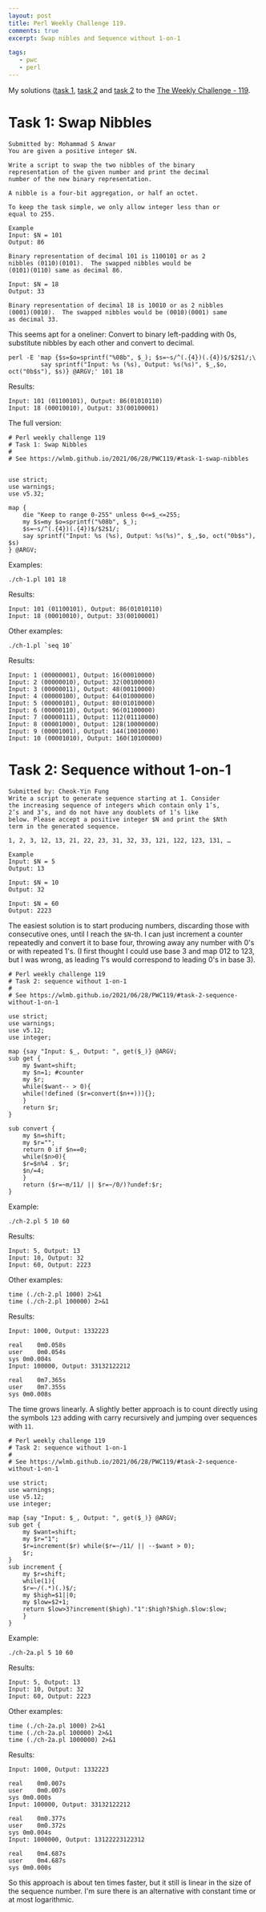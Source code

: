 ```yaml
---
layout: post
title: Perl Weekly Challenge 119.
comments: true
excerpt: Swap nibles and Sequence without 1-on-1

tags:
   - pwc
   - perl
---
```


My solutions ([task 1](https://github.com/wlmb/perlweeklychallenge-club/blob/master/challenge-119/wlmb/perl/ch-1.pl), [task 2](https://github.com/wlmb/perlweeklychallenge-club/blob/master/challenge-119/wlmb/perl/ch-2.pl) and [task 2](https://github.com/wlmb/perlweeklychallenge-club/blob/master/challenge-119/wlmb/perl/ch-2a.pl) to the  [The Weekly Challenge - 119](https://perlweeklychallenge.org/blog/perl-weekly-challenge-119).


# Task 1: Swap Nibbles

    Submitted by: Mohammad S Anwar
    You are given a positive integer $N.

    Write a script to swap the two nibbles of the binary
    representation of the given number and print the decimal
    number of the new binary representation.

    A nibble is a four-bit aggregation, or half an octet.

    To keep the task simple, we only allow integer less than or
    equal to 255.

    Example
    Input: $N = 101
    Output: 86

    Binary representation of decimal 101 is 1100101 or as 2
    nibbles (0110)(0101).  The swapped nibbles would be
    (0101)(0110) same as decimal 86.

    Input: $N = 18
    Output: 33

    Binary representation of decimal 18 is 10010 or as 2 nibbles
    (0001)(0010).  The swapped nibbles would be (0010)(0001) same
    as decimal 33.

This seems apt for a oneliner: Convert to binary left-padding
with 0s, substitute nibbles by each other and convert to
decimal.

    perl -E 'map {$s=$o=sprintf("%08b", $_); $s=~s/^(.{4})(.{4})$/$2$1/;\
             say sprintf("Input: %s (%s), Output: %s(%s)", $_,$o, oct("0b$s"), $s)} @ARGV;' 101 18

Results:

    Input: 101 (01100101), Output: 86(01010110)
    Input: 18 (00010010), Output: 33(00100001)

The full version:

    # Perl weekly challenge 119
    # Task 1: Swap Nibbles
    #
    # See https://wlmb.github.io/2021/06/28/PWC119/#task-1-swap-nibbles


    use strict;
    use warnings;
    use v5.32;

    map {
        die "Keep to range 0-255" unless 0<=$_<=255;
        my $s=my $o=sprintf("%08b", $_);
        $s=~s/^(.{4})(.{4})$/$2$1/;
        say sprintf("Input: %s (%s), Output: %s(%s)", $_,$o, oct("0b$s"), $s)
    } @ARGV;

Examples:

    ./ch-1.pl 101 18

Results:

    Input: 101 (01100101), Output: 86(01010110)
    Input: 18 (00010010), Output: 33(00100001)

Other examples:

    ./ch-1.pl `seq 10`

Results:

    Input: 1 (00000001), Output: 16(00010000)
    Input: 2 (00000010), Output: 32(00100000)
    Input: 3 (00000011), Output: 48(00110000)
    Input: 4 (00000100), Output: 64(01000000)
    Input: 5 (00000101), Output: 80(01010000)
    Input: 6 (00000110), Output: 96(01100000)
    Input: 7 (00000111), Output: 112(01110000)
    Input: 8 (00001000), Output: 128(10000000)
    Input: 9 (00001001), Output: 144(10010000)
    Input: 10 (00001010), Output: 160(10100000)


# Task 2: Sequence without 1-on-1

    Submitted by: Cheok-Yin Fung
    Write a script to generate sequence starting at 1. Consider
    the increasing sequence of integers which contain only 1’s,
    2’s and 3’s, and do not have any doublets of 1’s like
    below. Please accept a positive integer $N and print the $Nth
    term in the generated sequence.

    1, 2, 3, 12, 13, 21, 22, 23, 31, 32, 33, 121, 122, 123, 131, …

    Example
    Input: $N = 5
    Output: 13

    Input: $N = 10
    Output: 32

    Input: $N = 60
    Output: 2223

The easiest solution is to start producing numbers, discarding
those with consecutive ones, until I reach the `$N`-th. I can
just increment a counter repeatedly and convert it to base
four, throwing away any number with 0's or with repeated
1's. (I first thought I could use base 3 and map 012 to 123,
but I was wrong, as leading 1's would correspond to leading
0's in base 3).

    # Perl weekly challenge 119
    # Task 2: sequence without 1-on-1
    #
    # See https://wlmb.github.io/2021/06/28/PWC119/#task-2-sequence-without-1-on-1

    use strict;
    use warnings;
    use v5.12;
    use integer;

    map {say "Input: $_, Output: ", get($_)} @ARGV;
    sub get {
        my $want=shift;
        my $n=1; #counter
        my $r;
        while($want-- > 0){
    	while(!defined ($r=convert($n++))){};
        }
        return $r;
    }

    sub convert {
        my $n=shift;
        my $r="";
        return 0 if $n==0;
        while($n>0){
    	$r=$n%4 . $r;
    	$n/=4;
        }
        return ($r=~m/11/ || $r=~/0/)?undef:$r;
    }

Example:

    ./ch-2.pl 5 10 60

Results:

    Input: 5, Output: 13
    Input: 10, Output: 32
    Input: 60, Output: 2223

Other examples:

    time (./ch-2.pl 1000) 2>&1
    time (./ch-2.pl 100000) 2>&1

Results:

    Input: 1000, Output: 1332223

    real	0m0.058s
    user	0m0.054s
    sys	0m0.004s
    Input: 100000, Output: 33132122212

    real	0m7.365s
    user	0m7.355s
    sys	0m0.008s

The time grows linearly. A slightly better approach is to count
directly using the symbols `123` adding with carry recursively and
jumping over sequences with `11`.

    # Perl weekly challenge 119
    # Task 2: sequence without 1-on-1
    #
    # See https://wlmb.github.io/2021/06/28/PWC119/#task-2-sequence-without-1-on-1

    use strict;
    use warnings;
    use v5.12;
    use integer;

    map {say "Input: $_, Output: ", get($_)} @ARGV;
    sub get {
        my $want=shift;
        my $r="1";
        $r=increment($r) while($r=~/11/ || --$want > 0);
        $r;
    }
    sub increment {
        my $r=shift;
        while(1){
    	$r=~/(.*)(.)$/;
    	my $high=$1||0;
    	my $low=$2+1;
    	return $low>3?increment($high)."1":$high?$high.$low:$low;
        }
    }

Example:

    ./ch-2a.pl 5 10 60

Results:

    Input: 5, Output: 13
    Input: 10, Output: 32
    Input: 60, Output: 2223

Other examples:

    time (./ch-2a.pl 1000) 2>&1
    time (./ch-2a.pl 100000) 2>&1
    time (./ch-2a.pl 1000000) 2>&1

Results:

    Input: 1000, Output: 1332223

    real	0m0.007s
    user	0m0.007s
    sys	0m0.000s
    Input: 100000, Output: 33132122212

    real	0m0.377s
    user	0m0.372s
    sys	0m0.004s
    Input: 1000000, Output: 13122223122312

    real	0m4.687s
    user	0m4.687s
    sys	0m0.000s

So this approach is about ten times faster, but it still is linear in
the size of the sequence number. I'm sure there is an alternative with constant
time or at most logarithmic.
